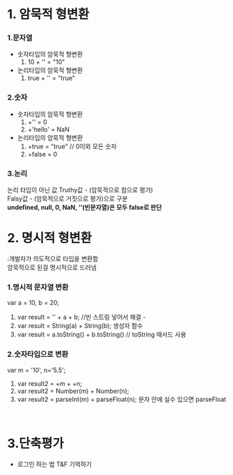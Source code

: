 # 1. 암묵적 형변환
    
### 1.문자열
 * 숫자타입의 암묵적 형변환 
    1. 10 + '' = "10"
 * 논리타입의 암묵적 형변환 
    1. true + '' = "true"

### 2.숫자
 * 숫자타입의 암묵적 형변환 
    1. +'' = 0  
    2. +'hello' = NaN   
 * 논리타입의 암묵적 형변환 
    1. +true = "true" // 0이외 모든 숫자
    2. +false = 0
### 3.논리
논리 타입이 아닌 값
Truthy값 - (암묵적으로 참으로 평가)  
Falsy값 - (암묵적으로 거짓으로 평가)으로 구분  
**undefined, null, 0, NaN, ‘’(빈문자열)은 모두 false로 판단**

# 2. 명시적 형변환
:개발자가 의도적으로 타입을 변환함   
암묵적으로 된걸 명시적으로 드러냄

### 1.명시적 문자열 변환
var a = 10, b = 20;
1. var result = '' + a + b; //빈 스트링 넣어서 해결 - 
2. var result = String(a) + String(b); 생성자 함수
3. var result = a.toString() + b.toString() // toString 매서드 사용

### 2.숫자타입으로 변환
var m = '10', n='5.5';
1. var result2 = +m + +n;
2. var result2 = Number(m) + Number(n);
3. var result2 = parseInt(m) + parseFloat(n); 문자 안에 실수 있으면 parseFloat

<br>

# 3.단축평가
 - 로그인 하는 법  T&F 기억하기


